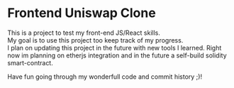 # Frontend Uniswap Clone
This is a project to test my front-end JS/React skills.  
My goal is to use this project too keep track of my progress.  
I plan on updating this project in the future with new tools I learned. Right now im planning on etherjs integration and in the future a self-build solidity smart-contract.  
  
Have fun going through my wonderfull code and commit history ;)!


